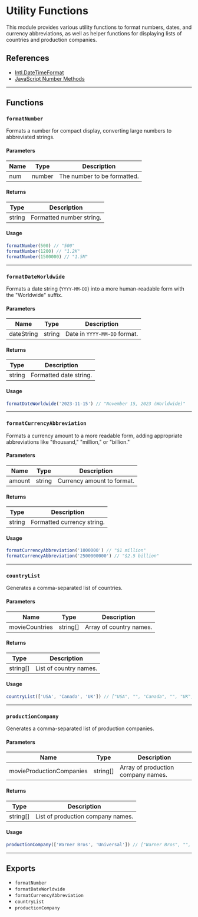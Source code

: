 # Utility Functions

This module provides various utility functions to format numbers, dates, and currency abbreviations, as well as helper functions for displaying lists of countries and production companies.

## References

- [Intl.DateTimeFormat](https://developer.mozilla.org/en-US/docs/Web/JavaScript/Reference/Global_Objects/Intl/DateTimeFormat)
- [JavaScript Number Methods](https://developer.mozilla.org/en-US/docs/Web/JavaScript/Reference/Global_Objects/Number)

---

## Functions

### `formatNumber`

Formats a number for compact display, converting large numbers to abbreviated strings.

#### Parameters

| Name | Type   | Description                 |
| ---- | ------ | --------------------------- |
| num  | number | The number to be formatted. |

#### Returns

| Type   | Description              |
| ------ | ------------------------ |
| string | Formatted number string. |

#### Usage

```js
formatNumber(500) // "500"
formatNumber(1200) // "1.2K"
formatNumber(1500000) // "1.5M"
```

---

### `formatDateWorldwide`

Formats a date string (`YYYY-MM-DD`) into a more human-readable form with the "Worldwide" suffix.

#### Parameters

| Name       | Type   | Description                  |
| ---------- | ------ | ---------------------------- |
| dateString | string | Date in `YYYY-MM-DD` format. |

#### Returns

| Type   | Description            |
| ------ | ---------------------- |
| string | Formatted date string. |

#### Usage

```js
formatDateWorldwide('2023-11-15') // "November 15, 2023 (Worldwide)"
```

---

### `formatCurrencyAbbreviation`

Formats a currency amount to a more readable form, adding appropriate abbreviations like "thousand," "million," or "billion."

#### Parameters

| Name   | Type   | Description                |
| ------ | ------ | -------------------------- |
| amount | string | Currency amount to format. |

#### Returns

| Type   | Description                |
| ------ | -------------------------- |
| string | Formatted currency string. |

#### Usage

```js
formatCurrencyAbbreviation('1000000') // "$1 million"
formatCurrencyAbbreviation('2500000000') // "$2.5 billion"
```

---

### `countryList`

Generates a comma-separated list of countries.

#### Parameters

| Name           | Type      | Description             |
| -------------- | --------- | ----------------------- |
| movieCountries | string\[] | Array of country names. |

#### Returns

| Type      | Description            |
| --------- | ---------------------- |
| string\[] | List of country names. |

#### Usage

```js
countryList(['USA', 'Canada', 'UK']) // ["USA", "", "Canada", "", "UK"]
```

---

### `productionCompany`

Generates a comma-separated list of production companies.

#### Parameters

| Name                     | Type      | Description                        |
| ------------------------ | --------- | ---------------------------------- |
| movieProductionCompanies | string\[] | Array of production company names. |

#### Returns

| Type      | Description                       |
| --------- | --------------------------------- |
| string\[] | List of production company names. |

#### Usage

```js
productionCompany(['Warner Bros', 'Universal']) // ["Warner Bros", "", "Universal"]
```

---

## Exports

- `formatNumber`
- `formatDateWorldwide`
- `formatCurrencyAbbreviation`
- `countryList`
- `productionCompany`

